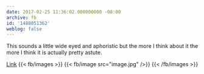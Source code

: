 ```yaml
---
date: 2017-02-25 11:36:02.000000000 -08:00
archive: fb
id: '1488051362'
weblog: false
---
```


This sounds a little wide eyed and aphoristic but the more I think about it the more I think it is actually pretty astute. 

[Link](https://twitter.com/JohnJpshanley/status/835565763343835138)
{{< fb/images >}}
{{< fb/image src="image.jpg" />}}
{{< /fb/images >}}
